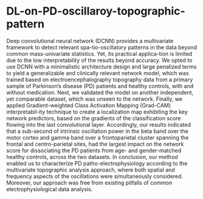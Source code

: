 # DL-on-PD-oscillaroy-topographic-pattern
Deep convolutional neural network (DCNN) provides a multivariate framework to detect relevant spa-tio-oscillatory patterns in the data beyond common mass-univariate statistics. Yet, its practical applica-tion is limited due to the low interpretability of the results beyond accuracy. We opted to use DCNN with a minimalistic architecture design and large penalized terms to yield a generalizable and clinically relevant network model, which was trained based on electroencephalography topography data from a primary sample of Parkinson’s disease (PD) patients and healthy controls, with and without medication. Next, we validated the model on another independent, yet comparable dataset, which was unseen to the network. Finally, we applied Gradient-weighted Class Activation Mapping (Grad-CAM) interpretabil-ity technique to create a localization map exhibiting the key network predictors, based on the gradients of the classification score flowing into the last convolutional layer. Accordingly, our results indicated that a sub-second of intrinsic oscillation power in the beta band over the motor cortex and gamma band over a frontoparietal cluster spanning the frontal and centro-parietal sites, had the largest impact on the network score for dissociating the PD patients from age- and gender-matched healthy controls, across the two datasets. In conclusion, our method enabled us to characterize PD patho-electrophysiology according to the multivariate topographic analysis approach, where both spatial and frequency aspects of the oscillations were simultaneously considered. Moreover, our approach was free from existing pitfalls of common electrophysiological data analysis.
